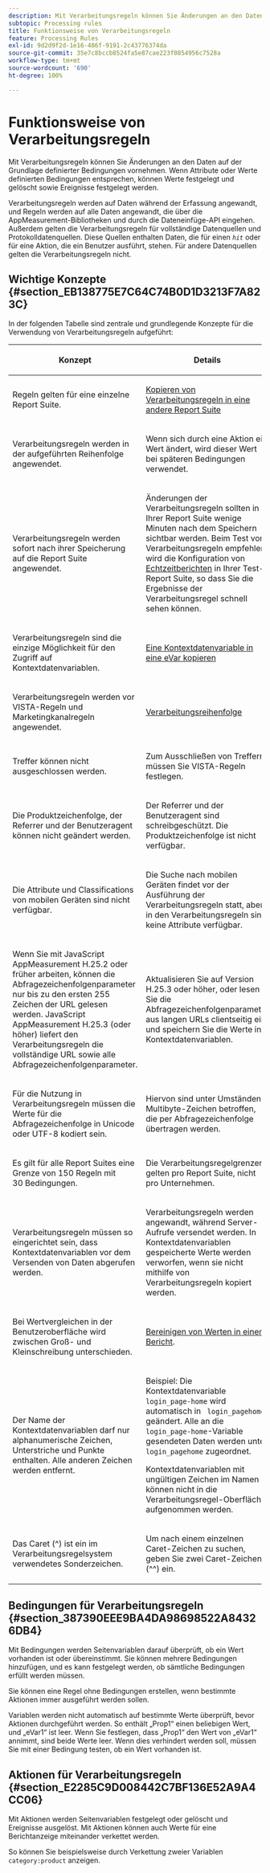 ```yaml
---
description: Mit Verarbeitungsregeln können Sie Änderungen an den Daten auf der Grundlage definierter Bedingungen vornehmen. Wenn Attribute oder Werte definierten Bedingungen entsprechen, können Werte festgelegt und gelöscht sowie Ereignisse festgelegt werden.
subtopic: Processing rules
title: Funktionsweise von Verarbeitungsregeln
feature: Processing Rules
exl-id: 9d2d9f2d-1e16-486f-9191-2c43776374da
source-git-commit: 35e7c8bccb8524fa5e87cae223f0854956c7528a
workflow-type: tm+mt
source-wordcount: '690'
ht-degree: 100%

---
```


# Funktionsweise von Verarbeitungsregeln

Mit Verarbeitungsregeln können Sie Änderungen an den Daten auf der Grundlage definierter Bedingungen vornehmen. Wenn Attribute oder Werte definierten Bedingungen entsprechen, können Werte festgelegt und gelöscht sowie Ereignisse festgelegt werden.

Verarbeitungsregeln werden auf Daten während der Erfassung angewandt, und Regeln werden auf alle Daten angewandt, die über die AppMeasurement-Bibliotheken und durch die Dateneinfüge-API eingehen. Außerdem gelten die Verarbeitungsregeln für vollständige Datenquellen und Protokolldatenquellen. Diese Quellen enthalten Daten, die für einen  *`hit`* oder für eine Aktion, die ein Benutzer ausführt, stehen. Für andere Datenquellen gelten die Verarbeitungsregeln nicht.

## Wichtige Konzepte {#section_EB138775E7C64C74B0D1D3213F7A823C}

In der folgenden Tabelle sind zentrale und grundlegende Konzepte für die Verwendung von Verarbeitungsregeln aufgeführt:

<table id="table_287C606AE26E47AA8F737411990ACEB2"> 
 <thead> 
  <tr> 
   <th colname="col1" class="entry"> <p>Konzept </p> </th> 
   <th colname="col2" class="entry"> <p>Details </p> </th> 
  </tr> 
 </thead>
 <tbody> 
  <tr> 
   <td colname="col1"> <p>Regeln gelten für eine einzelne Report Suite. </p> </td> 
   <td colname="col2"> <p> <a href="/help/admin/admin/c-manage-report-suites/c-edit-report-suites/general/c-processing-rules/c-processing-rules-configuration/t-processing-rules-copy-to-rs.md"> Kopieren von Verarbeitungsregeln in eine andere Report Suite </a> </p> </td> 
  </tr> 
  <tr> 
   <td colname="col1"> <p>Verarbeitungsregeln werden in der aufgeführten Reihenfolge angewendet. </p> </td> 
   <td colname="col2"> <p>Wenn sich durch eine Aktion ein Wert ändert, wird dieser Wert bei späteren Bedingungen verwendet. </p> </td> 
  </tr> 
  <tr> 
   <td colname="col1"> <p>Verarbeitungsregeln werden sofort nach ihrer Speicherung auf die Report Suite angewendet. </p> </td> 
   <td colname="col2"> <p>Änderungen der Verarbeitungsregeln sollten in Ihrer Report Suite wenige Minuten nach dem Speichern sichtbar werden. Beim Test von Verarbeitungsregeln empfehlen wird die Konfiguration von  <a href="/help/admin/admin/realtime/t-realtime-admin.md"> Echtzeitberichten</a> in Ihrer Test-Report Suite, so dass Sie die Ergebnisse der Verarbeitungsregel schnell sehen können. </p> </td> 
  </tr> 
  <tr> 
   <td colname="col1"> <p>Verarbeitungsregeln sind die einzige Möglichkeit für den Zugriff auf Kontextdatenvariablen. </p> </td> 
   <td colname="col2"> <p> <a href="/help/admin/admin/c-manage-report-suites/c-edit-report-suites/general/c-processing-rules/processing-rules-examples/processing-rules-copy-context-data-event.md"> Eine Kontextdatenvariable in eine eVar kopieren </a> </p> </td> 
  </tr> 
  <tr> 
   <td colname="col1"> <p>Verarbeitungsregeln werden vor VISTA-Regeln und Marketingkanalregeln angewendet. </p> </td> 
   <td colname="col2"> <p> <a href="/help/technotes/processing-order.md"> Verarbeitungsreihenfolge </a> </p> </td> 
  </tr> 
  <tr> 
   <td colname="col1"> <p>Treffer können nicht ausgeschlossen werden. </p> </td> 
   <td colname="col2"> <p>Zum Ausschließen von Treffern müssen Sie VISTA-Regeln festlegen. </p> </td> 
  </tr> 
  <tr> 
   <td colname="col1"> <p>Die Produktzeichenfolge, der Referrer und der Benutzeragent können nicht geändert werden. </p> </td> 
   <td colname="col2"> <p>Der Referrer und der Benutzeragent sind schreibgeschützt. Die Produktzeichenfolge ist nicht verfügbar. </p> </td> 
  </tr> 
  <tr> 
   <td colname="col1"> <p>Die Attribute und Classifications von mobilen Geräten sind nicht verfügbar. </p> </td> 
   <td colname="col2"> <p>Die Suche nach mobilen Geräten findet vor der Ausführung der Verarbeitungsregeln statt, aber in den Verarbeitungsregeln sind keine Attribute verfügbar. </p> </td> 
  </tr> 
  <tr> 
   <td colname="col1"> <p>Wenn Sie mit JavaScript AppMeasurement H.25.2 oder früher arbeiten, können die Abfragezeichenfolgenparameter nur bis zu den ersten 255 Zeichen der URL gelesen werden. JavaScript AppMeasurement H.25.3 (oder höher) liefert den Verarbeitungsregeln die vollständige URL sowie alle Abfragezeichenfolgenparameter. </p> </td> 
   <td colname="col2"> <p>Aktualisieren Sie auf Version H.25.3 oder höher, oder lesen Sie die Abfragezeichenfolgenparameter aus langen URLs clientseitig ein, und speichern Sie die Werte in Kontextdatenvariablen. </p> </td> 
  </tr> 
  <tr> 
   <td colname="col1"> <p>Für die Nutzung in Verarbeitungsregeln müssen die Werte für die Abfragezeichenfolge in Unicode oder UTF-8 kodiert sein. </p> </td> 
   <td colname="col2"> <p>Hiervon sind unter Umständen Multibyte-Zeichen betroffen, die per Abfragezeichenfolge übertragen werden. </p> </td> 
  </tr> 
  <tr> 
   <td colname="col1"> <p>Es gilt für alle Report Suites eine Grenze von 150 Regeln mit 30 Bedingungen. </p> </td> 
   <td colname="col2"> <p>Die Verarbeitungsregelgrenzen gelten pro Report Suite, nicht pro Unternehmen. </p> </td> 
  </tr> 
  <tr> 
   <td colname="col1"> <p>Verarbeitungsregeln müssen so eingerichtet sein, dass Kontextdatenvariablen vor dem Versenden von Daten abgerufen werden. </p> </td> 
   <td colname="col2"> <p>Verarbeitungsregeln werden angewandt, während Server-Aufrufe versendet werden. In Kontextdatenvariablen gespeicherte Werte werden verworfen, wenn sie nicht mithilfe von Verarbeitungsregeln kopiert werden. </p> </td> 
  </tr> 
  <tr> 
   <td colname="col1"> <p>Bei Wertvergleichen in der Benutzeroberfläche wird zwischen Groß- und Kleinschreibung unterschieden. </p> </td> 
   <td colname="col2"> <p> <a href="/help/admin/admin/c-manage-report-suites/c-edit-report-suites/general/c-processing-rules/processing-rules-examples/clean-up-values-in-a-report.md"> Bereinigen von Werten in einem Bericht</a>. </p> </td> 
  </tr> 
  <tr> 
   <td colname="col1"> <p>Der Name der Kontextdatenvariablen darf nur alphanumerische Zeichen, Unterstriche und Punkte enthalten. Alle anderen Zeichen werden entfernt. </p> </td> 
   <td colname="col2"> <p>Beispiel: Die Kontextdatenvariable <code> login_page-home</code> wird automatisch in <code> login_pagehome</code> geändert. Alle an die <code> login_page-home</code>-Variable gesendeten Daten werden unter <code> login_pagehome</code> zugeordnet. </p> <p>Kontextdatenvariablen mit ungültigen Zeichen im Namen können nicht in die Verarbeitungsregel-Oberfläche aufgenommen werden. </p> </td> 
  </tr> 
  <tr> 
   <td colname="col1"> <p>Das Caret (^) ist ein im Verarbeitungsregelsystem verwendetes Sonderzeichen. </p> </td> 
   <td colname="col2"> <p>Um nach einem einzelnen Caret-Zeichen zu suchen, geben Sie zwei Caret-Zeichen (^^) ein. </p> </td> 
  </tr> 
 </tbody> 
</table>

## Bedingungen für Verarbeitungsregeln  {#section_387390EEE9BA4DA98698522A84326DB4}

Mit Bedingungen werden Seitenvariablen darauf überprüft, ob ein Wert vorhanden ist oder übereinstimmt. Sie können mehrere Bedingungen hinzufügen, und es kann festgelegt werden, ob sämtliche Bedingungen erfüllt werden müssen.

Sie können eine Regel ohne Bedingungen erstellen, wenn bestimmte Aktionen immer ausgeführt werden sollen.

Variablen werden nicht automatisch auf bestimmte Werte überprüft, bevor Aktionen durchgeführt werden. So enthält „Prop1“ einen beliebigen Wert, und „eVar1“ ist leer. Wenn Sie festlegen, dass „Prop1“ den Wert von „eVar1“ annimmt, sind beide Werte leer. Wenn dies verhindert werden soll, müssen Sie mit einer Bedingung testen, ob ein Wert vorhanden ist.

## Aktionen für Verarbeitungsregeln  {#section_E2285C9D008442C7BF136E52A9A4CC06}

Mit Aktionen werden Seitenvariablen festgelegt oder gelöscht und Ereignisse ausgelöst. Mit Aktionen können auch Werte für eine Berichtanzeige miteinander verkettet werden.

So können Sie beispielsweise durch Verkettung zweier Variablen `category:product` anzeigen.
